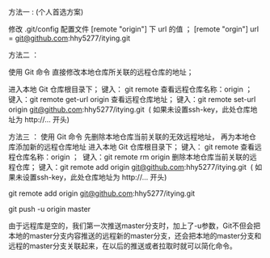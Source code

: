 方法一 :  (个人首选方案) 

修改 .git/config 配置文件 [remote "origin"] 下 url 的值 ；
[remote "orgin"]
	url =  git@github.com:hhy5277/itying.git

方法二 ：

使用 Git 命令
直接修改本地仓库所关联的远程仓库的地址；

进入本地 Git 仓库根目录下；
键入： git remote 查看远程仓库名称：origin ； 
键入：git remote get-url origin 查看远程仓库地址；
键入：git remote set-url origin git@github.com:hhy5277/itying.git  ( 如果未设置ssh-key，此处仓库地址为 http://... 开头)


方法三 ：
使用 Git 命令
先删除本地仓库当前关联的无效远程地址，
再为本地仓库添加新的远程仓库地址
进入本地 Git 仓库根目录下；
键入： git remote 查看远程仓库名称：origin ； 
键入：git remote rm origin 删除本地仓库当前关联的远程仓库；
键入：git remote add origin git@github.com:hhy5277/itying.git  ( 如果未设置ssh-key，此处仓库地址为 http://... 开头)


git remote add origin git@github.com:hhy5277/itying.git

git push -u origin master

由于远程库是空的，我们第一次推送master分支时，加上了-u参数，Git不但会把本地的master分支内容推送的远程新的master分支，还会把本地的master分支和远程的master分支关联起来，在以后的推送或者拉取时就可以简化命令。